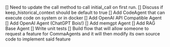 [] Need to update the call method to call initial_call on first run. 
[] Discuss if keep_historical_context should be default to true
[] Add CodeAgent that can execute code on system or in docker
[] Add OpenAI API Compatible Agent
[] Add OpenAI Agent (ChatGPT Bois!)
[] Add memgpt Agent
[] Add RAG Base Agent
[] Write unit tests
[] Build flow that will allow someone to request a feature for CommaAgents and it will then modify its own source code to implement said feature